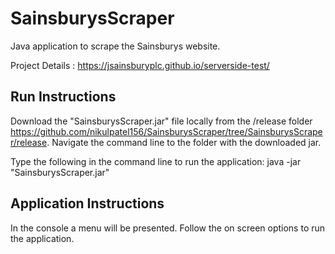 # SainsburysScraper

Java application to scrape the Sainsburys website.

Project Details  : https://jsainsburyplc.github.io/serverside-test/




Run Instructions
----------------


 
Download the "SainsburysScraper.jar" file locally from the /release folder   https://github.com/nikulpatel156/SainsburysScraper/tree/SainsburysScraper/release.
Navigate the command line to the folder with the downloaded jar.
 
Type the following in the command line to run the application:
java -jar "SainsburysScraper.jar" 
 
 

Application Instructions
---------------- 

In the console a menu will be presented. Follow the on screen options to run the application. 


